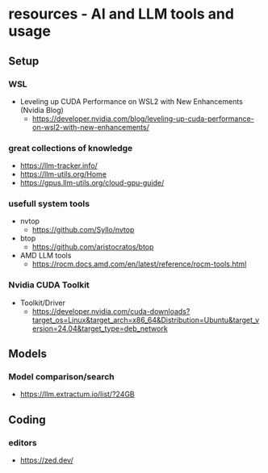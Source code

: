 # resources - AI and LLM tools and usage

## Setup

### WSL

- Leveling up CUDA Performance on WSL2 with New Enhancements (Nvidia Blog)
    - https://developer.nvidia.com/blog/leveling-up-cuda-performance-on-wsl2-with-new-enhancements/

### great collections of knowledge

- https://llm-tracker.info/
- https://llm-utils.org/Home
- https://gpus.llm-utils.org/cloud-gpu-guide/

### usefull system tools

- nvtop
    - https://github.com/Syllo/nvtop
- btop
    - https://github.com/aristocratos/btop
- AMD LLM tools
    - https://rocm.docs.amd.com/en/latest/reference/rocm-tools.html

### Nvidia CUDA Toolkit

- Toolkit/Driver
    - https://developer.nvidia.com/cuda-downloads?target_os=Linux&target_arch=x86_64&Distribution=Ubuntu&target_version=24.04&target_type=deb_network

## Models

### Model comparison/search

- https://llm.extractum.io/list/?24GB

## Coding

### editors

- https://zed.dev/
